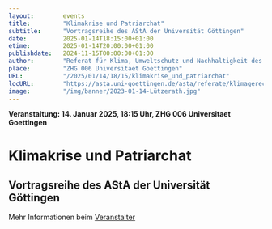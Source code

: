 ```yaml
---
layout:        events
title:         "Klimakrise und Patriarchat"
subtitle:      "Vortragsreihe des AStA der Universität Göttingen"
date:          2025-01-14T18:15:00+01:00
etime:         2025-01-14T20:00:00+01:00
publishdate:   2024-11-15T00:00:00+01:00
author:        "Referat für Klima, Umweltschutz und Nachhaltigkeit des ASta der Uni Göttingen"
place:         "ZHG 006 Universitaet Goettingen"
URL:           "/2025/01/14/18/15/klimakrise_und_patriarchat"
locURL:        "https://asta.uni-goettingen.de/asta/referate/klimagerechtigkeit/"
image:         "/img/banner/2023-01-14-Lützerath.jpg"
---
```


**Veranstaltung: 14. Januar 2025, 18:15 Uhr, ZHG 006 Universitaet Goettingen**

Klimakrise und Patriarchat
===========

Vortragsreihe des AStA der Universität Göttingen
-----------




Mehr Informationen beim [Veranstalter](https://asta.uni-goettingen.de/asta/referate/klimagerechtigkeit/)
